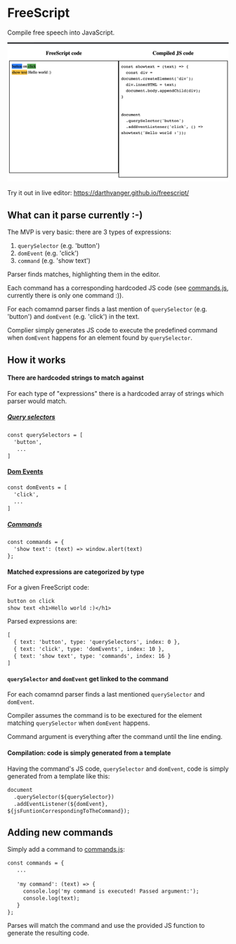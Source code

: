 # FreeScript
Compile free speech into JavaScript.

![compilation demo](freescript.png?raw=true)

Try it out in live editor: https://darthvanger.github.io/freescript/

## What can it parse currently :-)
The MVP is very basic: there are 3 types of expressions:
1. `querySelector` (e.g. 'button')
2. `domEvent` (e.g. 'click')
3. `command` (e.g. 'show text')

Parser finds matches, highlighting them in the editor.

Each command has a corresponding hardcoded JS code  (see  [commands.js]( https://github.com/DarthVanger/freescript/blob/master/commands.js), currently there is only one command :)).

For each comamnd parser finds a last mention of `querySelector` (e.g. 'button') and `domEvent` (e.g. 'click')  in the text.

Complier simply generates JS code to execute the predefined command when `domEvent` happens for an element found by `querySelector`.

## How it works

#### There are hardcoded strings to match against
For each type of "expressions" there is a hardcoded array of strings which parser would match.

##### [Query selectors](https://github.com/DarthVanger/freescript/blob/master/querySelectors.js)
```
const querySelectors = [
  'button',
   ...
]
```

#### [Dom Events](https://github.com/DarthVanger/freescript/blob/master/domEvents.js)
```
const domEvents = [
  'click',
  ...
]
```

##### [Commands](https://github.com/DarthVanger/freescript/blob/master/commands.js)
```
const commands = {
  'show text': (text) => window.alert(text)
};
```

#### Matched expressions are categorized by type
For a given FreeScript code:
```
button on click
show text <h1>Hello world :)</h1>
```

Parsed expressions are:
```
[
  { text: 'button', type: 'querySelectors', index: 0 },
  { text: 'click', type: 'domEvents', index: 10 },
  { text: 'show text', type: 'commands', index: 16 }
]
```

#### `querySelector` and `domEvent` get linked to the command

For each comamnd parser finds a last mentioned `querySelector` and `domEvent`.

Compiler assumes the command is to be exectured for the element matching `querySelector` when `domEvent` happens.

Command argument is everything after the command until the line ending. 

#### Compilation: code is simply generated from a template

Having the command's JS code, `querySelector` and `domEvent`, code is simply generated from a template like this:

```
document
  .querySelector(${querySelector})
  .addEventListener(${domEvent}, ${jsFuntionCorrespondingToTheCommand});
```

## Adding new commands

Simply add a command to [commands.js](https://github.com/DarthVanger/freescript/blob/master/commands.js):
```
const commands = {
   ...
    
   'my command': (text) => {
     console.log('my command is executed! Passed argument:');
     console.log(text);
   }
};
```

Parses will match the command and use the provided JS function to generate the resulting code.
